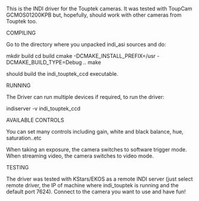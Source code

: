 This is the INDI driver for the Touptek cameras. It was tested
with ToupCam GCMOS01200KPB but, hopefully, should work with
other cameras from Touptek too.

COMPILING

Go to the directory where  you unpacked indi_asi sources and do:

mkdir build
cd build
cmake -DCMAKE_INSTALL_PREFIX=/usr -DCMAKE_BUILD_TYPE=Debug ..
make

should build the indi_touptek_ccd executable.

RUNNING

The Driver can run multiple devices if required, to run the driver:

indiserver -v indi_touptek_ccd

AVAILABLE CONTROLS

You can set many controls including gain, white and black balance, hue, saturation..etc

When taking an exposure, the camera switches to software trigger mode. When streaming video, the camera switches to video mode.

TESTING

The driver was tested with KStars/EKOS as a remote INDI
server (just select remote driver, the IP of machine where indi_touptek
is running and the default port 7624). Connect to the camera you want
to use and have fun!


